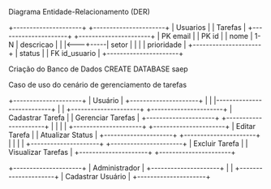 
Diagrama Entidade-Relacionamento (DER)

+---------------------+          +----------------------+
|      Usuarios       |          |        Tarefas      |
+---------------------+          +----------------------+
| PK   email          |          | PK   id             |
|      nome           |   1-N    |      descricao       |
|                     |<---+-----|      setor          |
|                     |          |      prioridade      |
+---------------------+          |      status         |
                                 | FK   id_usuario     |
                                 +----------------------+


Criação do Banco de Dados
CREATE DATABASE saep


Caso de uso do cenário de gerenciamento de tarefas

+---------------------+
|      Usuário        |
+---------------------+
          |
          |
          |---------------------------+
          |                           |
+---------------------+     +----------------------+
|  Cadastrar Tarefa   |     |  Gerenciar Tarefas   |
+---------------------+     +----------------------+
          |                           |
          |                           |
+---------------------+     +----------------------+
|   Editar Tarefa     |     |  Atualizar Status    |
+---------------------+     +----------------------+
          |                           |
          |                           |
+---------------------+     +----------------------+
|  Excluir Tarefa     |     |  Visualizar Tarefas  |
+---------------------+     +----------------------+

+---------------------+
|    Administrador    |
+---------------------+
          |
          |
+---------------------+
|  Cadastrar Usuário  |
+---------------------+

                          
